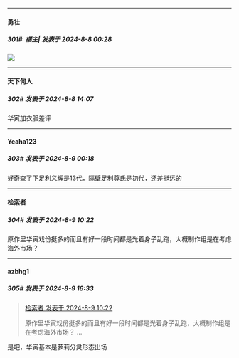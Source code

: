 ﻿
*****

####  勇壮  
##### 301#         楼主| 发表于 2024-8-8 00:28

<img src="https://p.sda1.dev/18/cd355920a724972c9bc5786c3f86c92a/image.png" referrerpolicy="no-referrer">


*****

####  天下何人  
##### 302#       发表于 2024-8-8 14:07

华寅加衣服差评


*****

####  Yeaha123  
##### 303#       发表于 2024-8-9 00:18

好奇查了下足利义辉是13代，隔壁足利尊氏是初代，还差挺远的


*****

####  检索者  
##### 304#       发表于 2024-8-9 10:22

原作里华寅戏份挺多的而且有好一段时间都是光着身子乱跑，大概制作组是在考虑海外市场？


*****

####  azbhg1  
##### 305#       发表于 2024-8-9 16:33

<blockquote><a href="httphttps://bbs.saraba1st.com/2b/forum.php?mod=redirect&amp;goto=findpost&amp;pid=65841631&amp;ptid=2144088" target="_blank">检索者 发表于 2024-8-9 10:22</a>

原作里华寅戏份挺多的而且有好一段时间都是光着身子乱跑，大概制作组是在考虑海外市场？ ...</blockquote>
是吧，华寅基本是萝莉分灵形态出场

